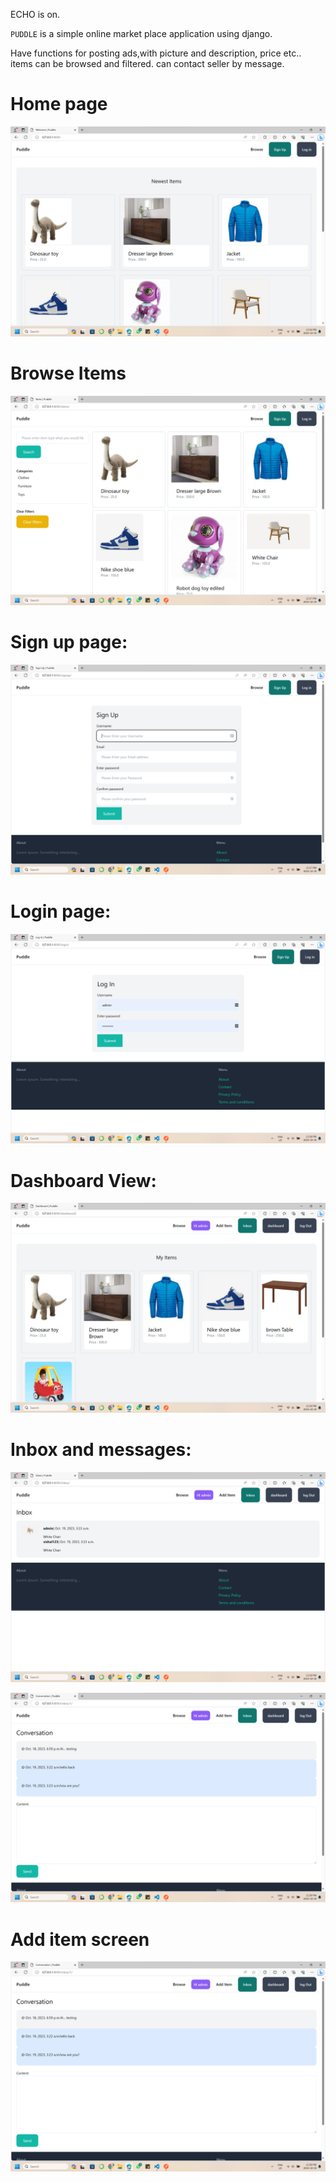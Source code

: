 ECHO is on.

`PUDDLE` is a simple online market place application using django.

Have functions for posting ads,with picture and description, price etc..
items can be browsed and filtered. can contact seller by message.

# Home page

![Alt text](screenshots/image.png)

# Browse Items

![Alt text](screenshots/image-1.png)

# Sign up page:

![Alt text](screenshots/image-2.png)

# Login page:

![Alt text](screenshots/image-3.png)

# Dashboard View:

![Alt text](screenshots/image-4.png)

# Inbox and messages:

![Alt text](screenshots/image-5.png)

![Alt text](screenshots/image-6.png)

# Add item screen

![Alt text](screenshots/image-7.png)
